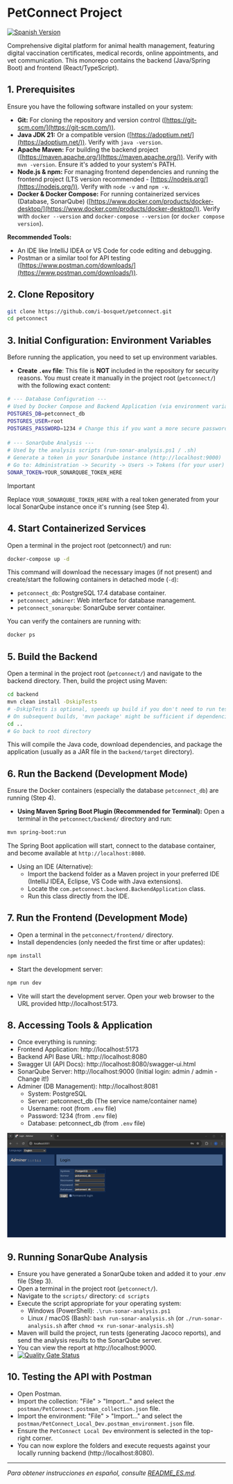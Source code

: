 # PetConnect Project

[![Spanish Version](https://img.shields.io/badge/Versión-Español-blue)](README_ES.md)

Comprehensive digital platform for animal health management, featuring digital vaccination certificates, medical records, online appointments, and vet communication. This monorepo contains the backend (Java/Spring Boot) and frontend (React/TypeScript).

<!-- TODO: Add a screenshot of the running application here -->
<!-- ![PetConnect Application Screenshot](.github/readme-assets/app-screenshot.png) -->

## 1. Prerequisites

Ensure you have the following software installed on your system:

*   **Git:** For cloning the repository and version control ([https://git-scm.com/](https://git-scm.com/)).
*   **Java JDK 21:** Or a compatible version ([https://adoptium.net/](https://adoptium.net/)). Verify with `java -version`.
*   **Apache Maven:** For building the backend project ([https://maven.apache.org/](https://maven.apache.org/)). Verify with `mvn -version`. Ensure it's added to your system's PATH.
*   **Node.js & npm:** For managing frontend dependencies and running the frontend project (LTS version recommended - [https://nodejs.org/](https://nodejs.org/)). Verify with `node -v` and `npm -v`.
*   **Docker & Docker Compose:** For running containerized services (Database, SonarQube) ([https://www.docker.com/products/docker-desktop/](https://www.docker.com/products/docker-desktop/)). Verify with `docker --version` and `docker-compose --version` (or `docker compose version`).

**Recommended Tools:**

*   An IDE like IntelliJ IDEA or VS Code for code editing and debugging.
*   Postman or a similar tool for API testing ([https://www.postman.com/downloads/](https://www.postman.com/downloads/)).

## 2. Clone Repository

```bash
git clone https://github.com/i-bosquet/petconnect.git
cd petconnect
```

## 3. Initial Configuration: Environment Variables
Before running the application, you need to set up environment variables.

- **Create `.env` file**: This file is **NOT** included in the repository for security reasons. You must create it manually in the project root (`petconnect/`) with the following exact content:
```bash
# --- Database Configuration ---
# Used by Docker Compose and Backend Application (via environment variables)
POSTGRES_DB=petconnect_db
POSTGRES_USER=root
POSTGRES_PASSWORD=1234 # Change this if you want a more secure password!

# --- SonarQube Analysis ---
# Used by the analysis scripts (run-sonar-analysis.ps1 / .sh)
# Generate a token in your SonarQube instance (http://localhost:9000)
# Go to: Administration -> Security -> Users -> Tokens (for your user) -> Generate Tokens
SONAR_TOKEN=YOUR_SONARQUBE_TOKEN_HERE
```
> [!IMPORTANT]
> Replace `YOUR_SONARQUBE_TOKEN_HERE` with a real token generated from your local SonarQube instance once it's running (see Step 4).

## 4. Start Containerized Services
Open a terminal in the project root (petconnect/) and run:
```bash
docker-compose up -d
```

This command will download the necessary images (if not present) and create/start the following containers in detached mode (`-d`):
- `petconnect_db`: PostgreSQL 17.4 database container.
- `petconnect_adminer`: Web interface for database management.
- `petconnect_sonarqube`: SonarQube server container.

You can verify the containers are running with:
```bash
docker ps
```
<!-- TODO: Add a screenshot of 'docker ps' output -->
<!-- ![Docker Containers Running](.github/readme-assets/docker-ps.png) -->

## 5. Build the Backend
Open a terminal in the project root (`petconnect/`) and navigate to the backend directory. Then, build the project using Maven:
```bash
cd backend
mvn clean install -DskipTests 
# -DskipTests is optional, speeds up build if you don't need to run tests yet
# On subsequent builds, 'mvn package' might be sufficient if dependencies haven't changed
cd .. 
# Go back to root directory
```

This will compile the Java code, download dependencies, and package the application (usually as a JAR file in the `backend/target` directory).

## 6. Run the Backend (Development Mode)
Ensure the Docker containers (especially the database `petconnect_db`) are running (Step 4).
- **Using Maven Spring Boot Plugin (Recommended for Terminal):**
Open a terminal in the `petconnect/backend/` directory and run:
```bash
mvn spring-boot:run
```
The Spring Boot application will start, connect to the database container, and become available at `http://localhost:8080`.

- Using an IDE (Alternative):
  - Import the backend folder as a Maven project in your preferred IDE (IntelliJ IDEA, Eclipse, VS Code with Java extensions).
  - Locate the `com.petconnect.backend.BackendApplication` class.
  - Run this class directly from the IDE.

## 7. Run the Frontend (Development Mode)
- Open a terminal in the `petconnect/frontend/` directory.
- Install dependencies (only needed the first time or after updates):
```bash
npm install
```
- Start the development server:
```bash
npm run dev
```
- Vite will start the development server.
Open your web browser to the URL provided http://localhost:5173.

## 8. Accessing Tools & Application
- Once everything is running:
- Frontend Application: http://localhost:5173
- Backend API Base URL: http://localhost:8080
- Swagger UI (API Docs): http://localhost:8080/swagger-ui.html
- SonarQube Server: http://localhost:9000 (Initial login: admin / admin - Change it!)
- Adminer (DB Management): http://localhost:8081
  - System: PostgreSQL
  - Server: petconnect_db (The service name/container name)
  - Username: root (from  `.env` file)
  - Password: 1234 (from  `.env` file)
  - Database: petconnect_db (from `.env` file)

<!-- TODO: Add screenshots of Swagger UI, SonarQube, Adminer login -->
<!-- ![Swagger UI](.github/readme-assets/swagger-ui.png) -->
<!-- ![SonarQube Dashboard](.github/readme-assets/sonarqube.png) -->
![Adminer Login](.github/readme-assets/adminer.png)

## 9. Running SonarQube Analysis
- Ensure you have generated a SonarQube token and added it to your .env file (Step 3).
- Open a terminal in the project root (`petconnect/`).
- Navigate to the `scripts/` directory: `cd scripts`
- Execute the script appropriate for your operating system:
  - Windows (PowerShell): `.\run-sonar-analysis.ps1`
  - Linux / macOS (Bash): `bash run-sonar-analysis.sh` (or `./run-sonar-analysis.sh` after `chmod +x run-sonar-analysis.sh`)
- Maven will build the project, run tests (generating Jacoco reports), and send the analysis results to the SonarQube server. 
- You can view the report at http://localhost:9000.
- [![Quality Gate Status](http://localhost:9000/api/project_badges/measure?project=petconnect_backend&metric=alert_status&token=sqa_761d07dc5cd239cee77d9ee6bcc7d4391b39f53f)](http://localhost:9000/dashboard?id=petconnect_backend&codeScope=overall)

## 10. Testing the API with Postman
- Open Postman.
- Import the collection: "File" > "Import..." and select the `postman/PetConnect.postman_collection.json` file.
- Import the environment: "File" > "Import..." and select the `postman/PetConnect_Local_Dev.postman_environment.json` file.
- Ensure the `PetConnect Local Dev` environment is selected in the top-right corner.
- You can now explore the folders and execute requests against your locally running backend (http://localhost:8080).

<!-- TODO: Add a screenshot of Postman with the imported collection/environment -->
<!-- ![Postman Setup](.github/readme-assets/postman-setup.png) -->

---
*Para obtener instrucciones en español, consulte [README_ES.md](README_ES.md).*